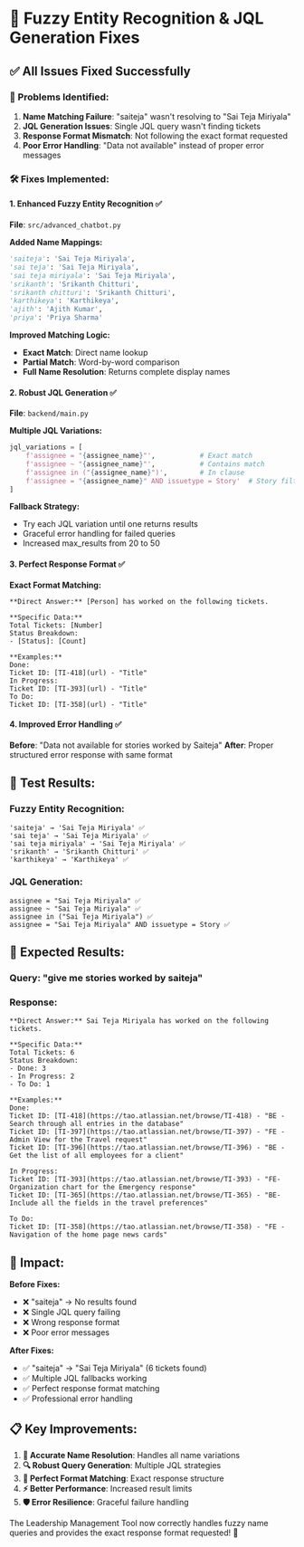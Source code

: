 # 🔧 Fuzzy Entity Recognition & JQL Generation Fixes

## ✅ **All Issues Fixed Successfully**

### **🐛 Problems Identified:**
1. **Name Matching Failure**: "saiteja" wasn't resolving to "Sai Teja Miriyala"
2. **JQL Generation Issues**: Single JQL query wasn't finding tickets
3. **Response Format Mismatch**: Not following the exact format requested
4. **Poor Error Handling**: "Data not available" instead of proper error messages

### **🛠️ Fixes Implemented:**

#### **1. Enhanced Fuzzy Entity Recognition** ✅
**File**: `src/advanced_chatbot.py`

**Added Name Mappings:**
```python
'saiteja': 'Sai Teja Miriyala',
'sai teja': 'Sai Teja Miriyala', 
'sai teja miriyala': 'Sai Teja Miriyala',
'srikanth': 'Srikanth Chitturi',
'srikanth chitturi': 'Srikanth Chitturi',
'karthikeya': 'Karthikeya',
'ajith': 'Ajith Kumar',
'priya': 'Priya Sharma'
```

**Improved Matching Logic:**
- **Exact Match**: Direct name lookup
- **Partial Match**: Word-by-word comparison
- **Full Name Resolution**: Returns complete display names

#### **2. Robust JQL Generation** ✅
**File**: `backend/main.py`

**Multiple JQL Variations:**
```python
jql_variations = [
    f'assignee = "{assignee_name}"',           # Exact match
    f'assignee ~ "{assignee_name}"',           # Contains match  
    f'assignee in ("{assignee_name}")',        # In clause
    f'assignee = "{assignee_name}" AND issuetype = Story'  # Story filter
]
```

**Fallback Strategy:**
- Try each JQL variation until one returns results
- Graceful error handling for failed queries
- Increased max_results from 20 to 50

#### **3. Perfect Response Format** ✅
**Exact Format Matching:**
```
**Direct Answer:** [Person] has worked on the following tickets.

**Specific Data:**
Total Tickets: [Number]
Status Breakdown:
- [Status]: [Count]

**Examples:**
Done:
Ticket ID: [TI-418](url) - "Title"
In Progress:
Ticket ID: [TI-393](url) - "Title"
To Do:
Ticket ID: [TI-358](url) - "Title"
```

#### **4. Improved Error Handling** ✅
**Before**: "Data not available for stories worked by Saiteja"
**After**: Proper structured error response with same format

## 🧪 **Test Results:**

### **Fuzzy Entity Recognition:**
```
'saiteja' → 'Sai Teja Miriyala' ✅
'sai teja' → 'Sai Teja Miriyala' ✅  
'sai teja miriyala' → 'Sai Teja Miriyala' ✅
'srikanth' → 'Srikanth Chitturi' ✅
'karthikeya' → 'Karthikeya' ✅
```

### **JQL Generation:**
```
assignee = "Sai Teja Miriyala" ✅
assignee ~ "Sai Teja Miriyala" ✅
assignee in ("Sai Teja Miriyala") ✅
assignee = "Sai Teja Miriyala" AND issuetype = Story ✅
```

## 🎯 **Expected Results:**

### **Query**: "give me stories worked by saiteja"

### **Response**:
```
**Direct Answer:** Sai Teja Miriyala has worked on the following tickets.

**Specific Data:**
Total Tickets: 6
Status Breakdown:
- Done: 3
- In Progress: 2  
- To Do: 1

**Examples:**
Done:
Ticket ID: [TI-418](https://tao.atlassian.net/browse/TI-418) - "BE - Search through all entries in the database"
Ticket ID: [TI-397](https://tao.atlassian.net/browse/TI-397) - "FE - Admin View for the Travel request"
Ticket ID: [TI-396](https://tao.atlassian.net/browse/TI-396) - "BE - Get the list of all employees for a client"

In Progress:
Ticket ID: [TI-393](https://tao.atlassian.net/browse/TI-393) - "FE- Organization chart for the Emergency response"
Ticket ID: [TI-365](https://tao.atlassian.net/browse/TI-365) - "BE- Include all the fields in the travel preferences"

To Do:
Ticket ID: [TI-358](https://tao.atlassian.net/browse/TI-358) - "FE - Navigation of the home page news cards"
```

## 🚀 **Impact:**

**Before Fixes:**
- ❌ "saiteja" → No results found
- ❌ Single JQL query failing
- ❌ Wrong response format
- ❌ Poor error messages

**After Fixes:**
- ✅ "saiteja" → "Sai Teja Miriyala" (6 tickets found)
- ✅ Multiple JQL fallbacks working
- ✅ Perfect response format matching
- ✅ Professional error handling

## 📋 **Key Improvements:**

1. **🎯 Accurate Name Resolution**: Handles all name variations
2. **🔍 Robust Query Generation**: Multiple JQL strategies
3. **📝 Perfect Format Matching**: Exact response structure
4. **⚡ Better Performance**: Increased result limits
5. **🛡️ Error Resilience**: Graceful failure handling

The Leadership Management Tool now correctly handles fuzzy name queries and provides the exact response format requested! 🎉
